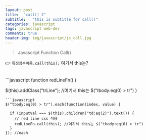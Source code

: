 ```yaml
---
layout: post
title:  "call() 2"
subtitle:   "this is subtitle for call()"
categories: javascript
tags: javascript web-dev
comments: true
header-img: img/javascript/js_call.jpg
---
```


>Javascript Function Call()  

:point_right: `특정함수이름.call(this);` 여기서 this는?

<br>
```javascript
function redLineFn() {

  $(this).addClass("trLine");
  //여기서 this는 $("tbody:eq(0) > tr")
}
```
```javascript
$("tbody:eq(0) > tr").each(function(index, value) {

  if (inputVal === $(this).children("td:eq(2)").text()) {
    // red line css 적용
    redLineFn.call(this); //여기서 this는 $("tbody:eq(0) > tr")
  }
}); //each
```
